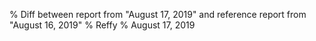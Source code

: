 % Diff between report from "August 17, 2019" and reference report from "August 16, 2019"
% Reffy
% August 17, 2019

